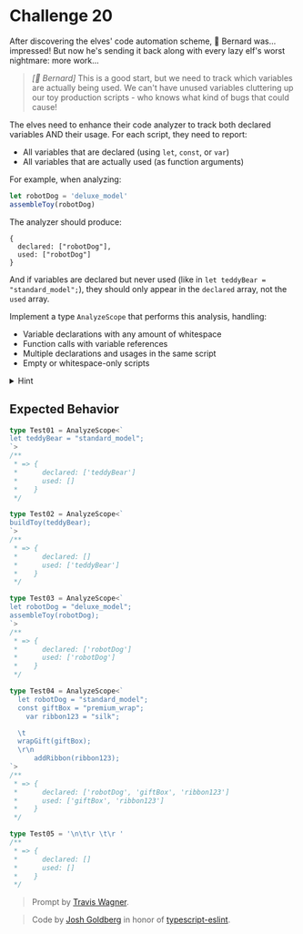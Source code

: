 # Challenge 20

After discovering the elves' code automation scheme, 🎩 Bernard was... impressed! But now he's sending it back along with every lazy elf's worst nightmare: more work...

> _[🎩 Bernard]_ This is a good start, but we need to track which variables are actually being used. We can't have unused variables cluttering up our toy production scripts - who knows what kind of bugs that could cause!

The elves need to enhance their code analyzer to track both declared variables AND their usage. For each script, they need to report:

- All variables that are declared (using `let`, `const`, or `var`)
- All variables that are actually used (as function arguments)

For example, when analyzing:

```ts
let robotDog = 'deluxe_model'
assembleToy(robotDog)
```

The analyzer should produce:

```plaintext
{
  declared: ["robotDog"],
  used: ["robotDog"]
}
```

And if variables are declared but never used (like in `let teddyBear = "standard_model";`), they should only appear in the `declared` array, not the `used` array.

Implement a type `AnalyzeScope` that performs this analysis, handling:

- Variable declarations with any amount of whitespace
- Function calls with variable references
- Multiple declarations and usages in the same script
- Empty or whitespace-only scripts

<details>
<summary>Hint</summary>
Consider breaking down the analysis into two parts: one for gathering declarations and another for finding usages. Remember that variables can be declared without being used, and whitespace can appear anywhere!
</details>

## Expected Behavior

```ts
type Test01 = AnalyzeScope<`
let teddyBear = "standard_model";
`>
/**
 * => {
 *      declared: ['teddyBear']
 *      used: []
 *    }
 */

type Test02 = AnalyzeScope<`
buildToy(teddyBear);
`>
/**
 * => {
 *      declared: []
 *      used: ['teddyBear']
 *    }
 */

type Test03 = AnalyzeScope<`
let robotDog = "deluxe_model";
assembleToy(robotDog);
`>
/**
 * => {
 *      declared: ['robotDog']
 *      used: ['robotDog']
 *    }
 */

type Test04 = AnalyzeScope<`
  let robotDog = "standard_model";
  const giftBox = "premium_wrap";
    var ribbon123 = "silk";

  \t
  wrapGift(giftBox);
  \r\n
      addRibbon(ribbon123);
`>
/**
 * => {
 *      declared: ['robotDog', 'giftBox', 'ribbon123']
 *      used: ['giftBox', 'ribbon123']
 *    }
 */

type Test05 = '\n\t\r \t\r '
/**
 * => {
 *      declared: []
 *      used: []
 *    }
 */
```

> Prompt by [Travis Wagner](https://github.com/trvswgnr).

> Code by [Josh Goldberg](https://joshuakgoldberg.com/) in honor of [typescript-eslint](https://typescript-eslint.io/).

